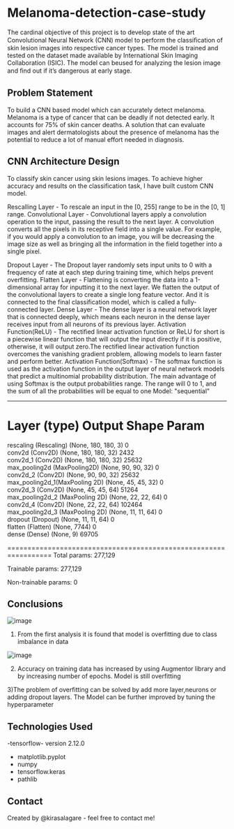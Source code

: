 # Melanoma-detection-case-study

The cardinal objective of this project is to develop state of the art Convolutional Neural Network (CNN) model to perform the classiﬁcation of skin lesion images into respective cancer types. The model is trained and tested on the dataset made available by International Skin Imaging Collaboration (ISIC). The model can beused for analyzing the lesion image and ﬁnd out if it’s dangerous at early stage.

## Problem Statement
To build a CNN based model which can accurately detect melanoma. Melanoma is a type of cancer that can be deadly if not detected early. It accounts for 75% of skin cancer deaths. A solution that can evaluate images and alert dermatologists about the presence of melanoma has the potential to reduce a lot of manual effort needed in diagnosis.

## CNN Architecture Design
To classify skin cancer using skin lesions images. To achieve higher accuracy and results on the classification task, I have built custom CNN model.

Rescalling Layer - To rescale an input in the [0, 255] range to be in the [0, 1] range.
Convolutional Layer - Convolutional layers apply a convolution operation to the input, passing the result to the next layer. A convolution converts all the pixels in its receptive field into a single value. For example, if you would apply a convolution to an image, you will be decreasing the image size as well as bringing all the information in the field together into a single pixel.

Dropout Layer - The Dropout layer randomly sets input units to 0 with a frequency of rate at each step during training time, which helps prevent overfitting.
Flatten Layer - Flattening is converting the data into a 1-dimensional array for inputting it to the next layer. We flatten the output of the convolutional layers to create a single long feature vector. And it is connected to the final classification model, which is called a fully-connected layer.
Dense Layer - The dense layer is a neural network layer that is connected deeply, which means each neuron in the dense layer receives input from all neurons of its previous layer.
Activation Function(ReLU) - The rectified linear activation function or ReLU for short is a piecewise linear function that will output the input directly if it is positive, otherwise, it will output zero.The rectified linear activation function overcomes the vanishing gradient problem, allowing models to learn faster and perform better.
Activation Function(Softmax) - The softmax function is used as the activation function in the output layer of neural network models that predict a multinomial probability distribution. The main advantage of using Softmax is the output probabilities range. The range will 0 to 1, and the sum of all the probabilities will be equal to one
Model: "sequential"

_________________________________________________________________
 Layer (type)                        Output Shape                Param   
=================================================================
 rescaling (Rescaling)              (None, 180, 180, 3)           0         
 conv2d (Conv2D)                    (None, 180, 180, 32)        2432      
 conv2d_1 (Conv2D)                  (None, 180, 180, 32)        25632     
max_pooling2d (MaxPooling2D)        (None, 90, 90, 32)            0                                                                   
conv2d_2 (Conv2D)                   (None, 90, 90, 32)          25632     
max_pooling2d_1(MaxPooling 2D)      (None, 45, 45, 32)           0                                                         
conv2d_3 (Conv2D)                   (None, 45, 45, 64)          51264     
max_pooling2d_2 (MaxPooling 2D)     (None, 22, 22, 64)           0                                                                     
conv2d_4 (Conv2D)                   (None, 22, 22, 64)         102464                                                                    
max_pooling2d_3 (MaxPooling 2D)     (None, 11, 11, 64)           0         
dropout (Dropout)                   (None, 11, 11, 64)           0                                                       
flatten (Flatten)                   (None, 7744)                 0                                                                      
dense (Dense)                       (None, 9)                  69705         
                                                                                                                               
=================================================================
Total params: 277,129

Trainable params: 277,129

Non-trainable params: 0

## Conclusions
![image](https://user-images.githubusercontent.com/105053157/230935658-0e7f09ca-0b52-40d3-b69b-017e616a7be4.png)

1) From the first analysis it is found that model is overfitting due to class imbalance in data

![image](https://user-images.githubusercontent.com/105053157/230936028-48e1f59e-4ea1-4212-afc7-eb6ec86e8e53.png)

2) Accuracy on training data has increased by using Augmentor library and by increasing number of epochs.
Model is still overfitting

3)The problem of overfitting can be solved by add more layer,neurons or adding dropout layers.
The Model can be further improved by tuning the hyperparameter


## Technologies Used
-tensorflow- version 2.12.0
- matplotlib.pyplot 
- numpy 
- tensorflow.keras
- pathlib

## Contact
Created by @kirasalagare - feel free to contact me!























